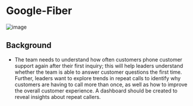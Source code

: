 # Google-Fiber
![image](https://github.com/stacie-kipruto/Google-Fiber/assets/66944986/905b51c4-0687-4156-be48-951885d97864)




## Background
- The team needs to understand how often customers  phone customer support again after their first inquiry; this will help leaders understand whether the team is able to answer customer questions the first time. Further, leaders want to explore trends in repeat calls to identify why customers are having to call more than once, as well as how to improve the overall customer experience. A dashboard should be created to reveal insights about repeat callers.
